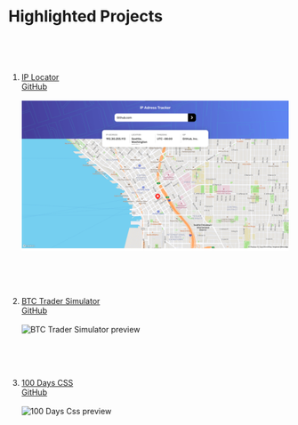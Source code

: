 # Highlighted Projects

<br><br><br>



1. [IP Locator](https://ip-locator-kayden.vercel.app) <br>
[GitHub](https://github.com/JoonsubHwang/ip-locator) <br><br>
![IP Locator preview](https://raw.githubusercontent.com/JoonsubHwang/ip-locator/main/preivew-landscape.png)

<br><br><br>


2. [BTC Trader Simulator](https://btc-trader-sim.herokuapp.com/) <br>
[GitHub](https://github.com/JoonsubHwang/btc-trader-sim) <br><br>
![BTC Trader Simulator preview](https://cdn.discordapp.com/attachments/791296471718821899/891071450629427231/Untitled.png)

<br><br><br>


3. [100 Days CSS](https://100dayscss.com/progress/joonsubhwang) <br>
[GitHub](https://github.com/JoonsubHwang/100-days-css) <br><br>
![100 Days Css preview](https://i.gyazo.com/46f1195b4fd134cf124185f3823a3ae1.gif)
